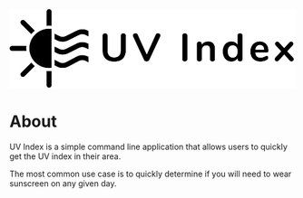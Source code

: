 ![UV Index Logo](./docs/uvindex-logo-with-text.svg)


# About
UV Index is a simple command line application that allows users to quickly get the UV index in their area.

The most common use case is to quickly determine if you will need to wear sunscreen on any given day.
